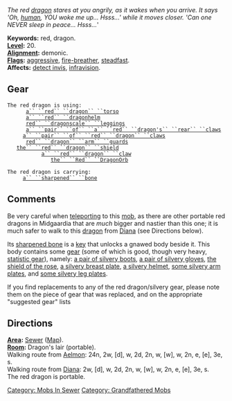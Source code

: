 *The red [dragon](Dragons.md "wikilink") stares at you angrily, as it
wakes when you arrive. It says 'Oh, [human](Humans.md "wikilink"), YOU
woke me up... Hsss...' while it moves closer. 'Can one NEVER sleep in
peace... Hsss...*'

**Keywords:** red, dragon.  
**[Level](Level.md "wikilink"):** 20.  
**[Alignment](Alignment.md "wikilink"):** demonic.  
**[Flags](:Category:_Mob_Types.md "wikilink"):**
[aggressive](Aggressive_Mobs.md "wikilink"),
[fire-breather](Breathing_Mobs.md "wikilink"),
[steadfast](Sentinel_Mobs.md "wikilink").  
**Affects:** [detect invis](Detect_Invis.md "wikilink"),
[infravision](Infravision.md "wikilink").  

## Gear

`The red dragon is using:`  
<worn on body>`      `[`a`` ``red`` ``dragon`` ``torso`](Red_Dragon_Torso.md "wikilink")  
<worn on head>`      `[`a`` ``red`` ``dragonhelm`](Red_Dragonhelm.md "wikilink")  
<worn on legs>`      `[`red`` ``dragonscale`` ``leggings`](Red_Dragonscale_Leggings.md "wikilink")  
<worn on feet>`      `[`a`` ``pair`` ``of`` ``a`` ``red`` ``dragon's`` ``rear`` ``claws`](Pair_Of_A_Red_Dragon's_Rear_Claws.md "wikilink")  
<worn on hands>`     `[`a`` ``pair`` ``of`` ``red`` ``dragon`` ``claws`](Pair_Of_Red_Dragon_Claws.md "wikilink")  
<worn on arms>`      `[`red`` ``dragon`` ``arm`` ``guards`](Red_Dragon_Arm_Guards.md "wikilink")  
<held in offhand>`   `[`the`` ``red`` ``dragon`` ``shield`](Red_Dragon_Shield.md "wikilink")  
<wielded>`           `[`a`` ``red`` ``dragon`` ``claw`](Red_Dragon_Claw.md "wikilink")  
<held>`              `[`the`` ``Red`` ``DragonOrb`](Red_DragonOrb.md "wikilink")

`The red dragon is carrying:`  
`     `[`a`` ``sharpened`` ``bone`](Sharpened_Bone.md "wikilink")

## Comments

Be very careful when [teleporting](Teleport.md "wikilink") to this
[mob](:Category:_Mobs.md "wikilink"), as there are other portable red
dragons in Midgaardia that are *much* bigger and nastier than this one;
it is much safer to walk to this [dragon](Dragons.md "wikilink") from
[Diana](Marshall_Diana.md "wikilink") (see Directions below).

Its [sharpened bone](Sharpened_Bone.md "wikilink") is a
[key](:Category:_Keys.md "wikilink") that unlocks a gnawed body beside
it. This body contains some [gear](:Category:_Gear.md "wikilink") (some
of which is good, though very heavy, [statistic
gear](:Category:_Statistic_Gear.md "wikilink")), namely: [a pair of
silvery boots](Pair_Of_Silvery_Boots.md "wikilink"), [a pair of silvery
gloves](Pair_Of_Silvery_Gloves.md "wikilink"), [the shield of the
rose](Shield_Of_The_Rose.md "wikilink"), [a silvery breast
plate](Silvery_Breast_Plate.md "wikilink"), [a silvery
helmet](Silvery_Helmet.md "wikilink"), [some silvery arm
plates](Some_Silvery_Arm_Plates.md "wikilink"), and [some silvery leg
plates](Some_Silvery_Leg_Plates.md "wikilink").

If you find replacements to any of the red dragon/silvery gear, please
note them on the piece of gear that was replaced, and on the appropriate
"suggested gear" lists

## Directions

**[Area](:Category:_Areas.md "wikilink"):**
[Sewer](:Category:_Sewer.md "wikilink")
([Map](Sewer_Map.md "wikilink")).  
**[Room](:Category:_Rooms.md "wikilink"):** Dragon's lair (portable).  
Walking route from [Aelmon](Aelmon.md "wikilink"): 24n, 2w, \[d\], w,
2d, 2n, w, \[w\], w, 2n, e, \[e\], 3e, s.  
Walking route from [Diana](Marshall_Diana.md "wikilink"): 2w, \[d\], w,
2d, 2n, w, \[w\], w, 2n, e, \[e\], 3e, s.  
The red dragon is portable.  

[Category: Mobs In Sewer](Category:_Mobs_In_Sewer "wikilink") [Category:
Grandfathered Mobs](Category:_Grandfathered_Mobs "wikilink")
